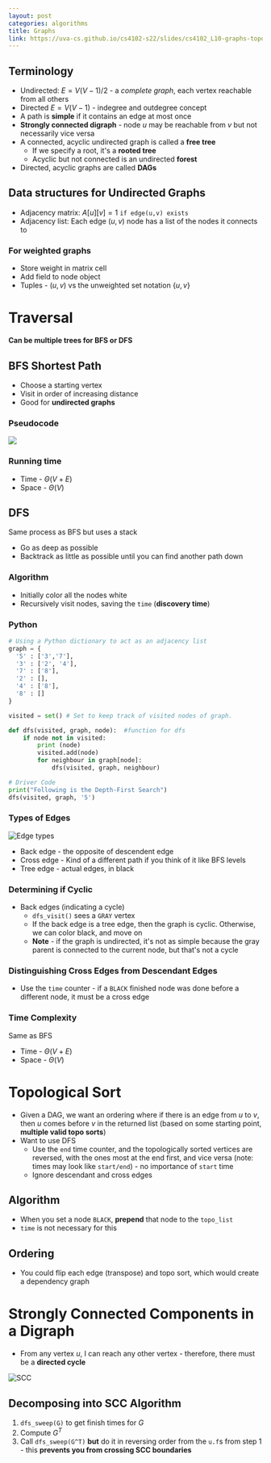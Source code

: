 ```yaml
---
layout: post
categories: algorithms
title: Graphs
link: https://uva-cs.github.io/cs4102-s22/slides/cs4102_L10-graphs-topo-SCC.pdf
---
```


## Terminology

- Undirected: $E = V(V - 1) / 2$ - a _complete graph_, each vertex reachable from all others
- Directed $E = V(V-1)$ - indegree and outdegree concept
- A path is **simple** if it contains an edge at most once
- **Strongly connected digraph** - node $u$ may be reachable from $v$ but not necessarily vice versa
- A connected, acyclic undirected graph is called a **free tree**
  - If we specify a root, it's a **rooted tree**
  - Acyclic but not connected is an undirected **forest**
- Directed, acyclic graphs are called **DAGs**

## Data structures for Undirected Graphs

- Adjacency matrix: $A[u][v] = 1$ `if edge(u,v) exists`
- Adjacency list: Each edge $(u,v)$ node has a list of the nodes it connects to

### For weighted graphs

- Store weight in matrix cell
- Add field to node object
- Tuples - $(u, v)$ vs the unweighted set notation $\{u, v\}$

# Traversal

**Can be multiple trees for BFS or DFS**

## BFS Shortest Path

- Choose a starting vertex
- Visit in order of increasing distance
- Good for **undirected graphs**

### Pseudocode

![](https://i.imgur.com/fpAI7Ew.png)

### Running time

- Time - $\Theta(V+E)$
- Space - $\Theta(V)$

## DFS

Same process as BFS but uses a stack

- Go as deep as possible
- Backtrack as little as possible until you can find another path down

### Algorithm

- Initially color all the nodes white
- Recursively visit nodes, saving the `time` (**discovery time**)

### Python

```python
# Using a Python dictionary to act as an adjacency list
graph = {
  '5' : ['3','7'],
  '3' : ['2', '4'],
  '7' : ['8'],
  '2' : [],
  '4' : ['8'],
  '8' : []
}

visited = set() # Set to keep track of visited nodes of graph.

def dfs(visited, graph, node):  #function for dfs
    if node not in visited:
        print (node)
        visited.add(node)
        for neighbour in graph[node]:
            dfs(visited, graph, neighbour)

# Driver Code
print("Following is the Depth-First Search")
dfs(visited, graph, '5')
```

### Types of Edges

![Edge types](https://i.imgur.com/V0fYF9K.png)

- Back edge - the opposite of descendent edge
- Cross edge - Kind of a different path if you think of it like BFS levels
- Tree edge - actual edges, in black

### Determining if Cyclic

- Back edges (indicating a cycle)
  - `dfs_visit()` sees a `GRAY` vertex
  - If the back edge is a tree edge, then the graph is cyclic. Otherwise, we can color black, and move on
  - **Note** - if the graph is undirected, it's not as simple because the gray parent is connected to the current node, but that's not a cycle

### Distinguishing Cross Edges from Descendant Edges

- Use the `time` counter - if a `BLACK` finished node was done before a different node, it must be a cross edge

### Time Complexity

Same as BFS

- Time - $\Theta(V+E)$
- Space - $\Theta(V)$

# Topological Sort

- Given a DAG, we want an ordering where if there is an edge from $u$ to $v$, then $u$ comes before $v$ in the returned list (based on some starting point, **multiple valid topo sorts**)
- Want to use DFS
  - Use the `end` time counter, and the topologically sorted vertices are reversed, with the ones most at the end first, and vice versa (note: times may look like `start/end`) - no importance of `start` time
  - Ignore descendant and cross edges

## Algorithm

- When you set a node `BLACK`, **prepend** that node to the `topo_list`
- `time` is not necessary for this

## Ordering

- You could flip each edge (transpose) and topo sort, which would create a dependency graph

# Strongly Connected Components in a Digraph

- From any vertex $u$, I can reach any other vertex - therefore, there must be a **directed cycle**

![SCC](https://i.imgur.com/PZOdX6O.png)

## Decomposing into SCC Algorithm

1. `dfs_sweep(G)` to get finish times for $G$
2. Compute $G^T$
3. Call `dfs_sweep(G^T)` **but** do it in reversing order from the `u.f`s from step 1 - this **prevents you from crossing SCC boundaries**

